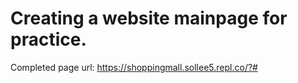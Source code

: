 # Creating a website mainpage for practice.


Completed page url: https://shoppingmall.sollee5.repl.co/?#
